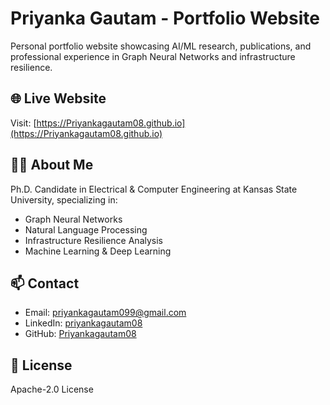 # Priyanka Gautam - Portfolio Website

Personal portfolio website showcasing AI/ML research, publications, and professional experience in Graph Neural Networks and infrastructure resilience.

## 🌐 Live Website
Visit: [https://Priyankagautam08.github.io](https://Priyankagautam08.github.io)

## 👩‍💻 About Me
Ph.D. Candidate in Electrical & Computer Engineering at Kansas State University, specializing in:
- Graph Neural Networks
- Natural Language Processing
- Infrastructure Resilience Analysis
- Machine Learning & Deep Learning

## 📫 Contact
- Email: priyankagautam099@gmail.com
- LinkedIn: [priyankagautam08](https://www.linkedin.com/in/priyankagautam08/)
- GitHub: [Priyankagautam08](https://github.com/Priyankagautam08)

## 📄 License
Apache-2.0 License
